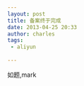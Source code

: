 ```yaml
---
layout: post
title: 备案终于完成
date: 2013-04-25 20:33
author: charles
tags:
 - aliyun
 
---
```

如题,mark
